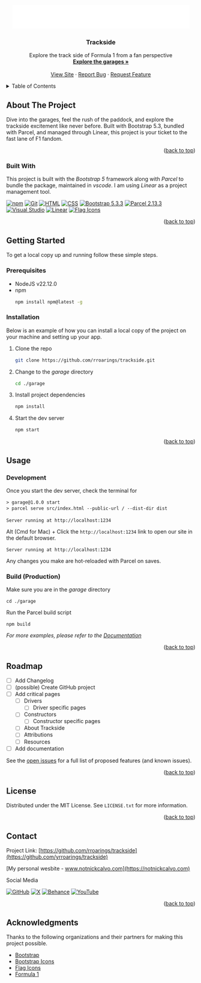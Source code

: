 <!-- PROJECT LOGO -->
<div align="center">
  <a href="https://github.com/rroarings/tarmac">
    <img src="/garage/src/assets/img/logos/trackside-logowhite.png" alt="Logo">
  </a>

  <h3 align="center">Trackside</h3>
  <p align="center">
    Explore the track side of Formula 1 from a fan perspective
    <br />
    <a href="#"><strong>Explore the garages »</strong></a>
    <br />
    <br />
    <a href="#">View Site</a>
    &middot;
    <a href="#">Report Bug</a>
    &middot;
    <a href="#">Request Feature</a>
  </p>
</div>



<!-- TABLE OF CONTENTS -->
<details>
  <summary>Table of Contents</summary>
  <ol>
    <li>
      <a href="#about-the-project">About The Project</a>
      <ul>
        <li><a href="#built-with">Built With</a></li>
      </ul>
    </li>
    <li>
      <a href="#getting-started">Getting Started</a>
      <ul>
        <li><a href="#prerequisites">Prerequisites</a></li>
        <li><a href="#installation">Installation</a></li>
      </ul>
    </li>
    <li><a href="#usage">Usage</a></li>
    <li><a href="#roadmap">Roadmap</a></li>
    <li><a href="#license">License</a></li>
    <li><a href="#contact">Contact</a></li>
    <li><a href="#acknowledgments">Acknowledgments</a></li>
  </ol>
</details>



<!-- ABOUT THE PROJECT -->
## About The Project


Dive into the garages, feel the rush of the paddock, and explore the trackside excitement like never before. Built with Bootstrap 5.3, bundled with Parcel, and managed through Linear, this project is your ticket to the fast lane of F1 fandom.

<p align="right">(<a href="#readme-top">back to top</a>)</p>



### Built With

This project is built with the *Bootstrap 5* framework along with *Parcel* to bundle the package, maintained in *vscode*. I am using *Linear* as a project management tool.

[![npm](https://img.shields.io/badge/npm-CB3837?logo=npm&logoColor=fff)](#)
[![Git](https://img.shields.io/badge/Git-F05032?logo=git&logoColor=fff)](#)
[![HTML](https://img.shields.io/badge/HTML-%23E34F26.svg?logo=html5&logoColor=white)](#)
[![CSS](https://img.shields.io/badge/CSS-1572B6?logo=css3&logoColor=fff)](#)
[![Bootstrap 5.3.3](https://img.shields.io/badge/Bootstrap_5.3.3-blueviolet?logo=bootstrap&logoColor=white)](https://)
[![Parcel 2.13.3](https://img.shields.io/badge/Parcel_2.13.3-orange?logo=npm&logoColor=white)](https://)
[![Visual Studio](https://custom-icon-badges.demolab.com/badge/Visual%20Studio-5C2D91.svg?&logo=visual-studio&logoColor=white)](#)
[![Linear](https://img.shields.io/badge/Linear-5E6AD2?logo=linear&logoColor=fff)](#)
[![Flag Icons](https://img.shields.io/badge/Flag_Icons-5E6AD2?logo=flags&logoColor=fff)](#)


<p align="right">(<a href="#readme-top">back to top</a>)</p>



<!-- GETTING STARTED -->
## Getting Started

To get a local copy up and running follow these simple steps.

### Prerequisites

* NodeJS v22.12.0
* npm
  ```sh
  npm install npm@latest -g
  ```

### Installation

Below is an example of how you can install a local copy of the project on your machine and setting up your app. 

1. Clone the repo
   ```sh
   git clone https://github.com/rroarings/trackside.git
   ```
2. Change to the *garage* directory
   ```sh
   cd ./garage
   ```
3. Install project dependencies
   ```sh
   npm install
   ```
4. Start the dev server
   ```sh
   npm start
   ```

<p align="right">(<a href="#readme-top">back to top</a>)</p>



<!-- USAGE EXAMPLES -->
## Usage

### Development

Once you start the dev server, check the terminal for
```
> garage@1.0.0 start
> parcel serve src/index.html --public-url / --dist-dir dist

Server running at http://localhost:1234
```

Alt (Cmd for Mac) + Click the ```http://localhost:1234``` link to open our site in the default browser.

```
Server running at http://localhost:1234
```

Any changes you make are hot-reloaded with Parcel on saves.


### Build (Production)

Make sure you are in the *garage* directory
```
cd ./garage
```

Run the Parcel build script
```
npm build
```

_For more examples, please refer to the [Documentation](https://example.com)_


<p align="right">(<a href="#readme-top">back to top</a>)</p>




<!-- ROADMAP -->
## Roadmap

- [ ] Add Changelog
- [ ] (possible) Create GitHub project
- [ ] Add critical pages
    - [ ] Drivers
      - [ ] Driver specific pages
    - [ ] Constructors
      - [ ] Constructor specific pages
    - [ ] About Trackside
    - [ ] Attributions
    - [ ] Resources
- [ ] Add documentation

See the [open issues](https://github.com/othneildrew/Best-README-Template/issues) for a full list of proposed features (and known issues).

<p align="right">(<a href="#readme-top">back to top</a>)</p>



<!-- LICENSE -->
## License

Distributed under the MIT License. See `LICENSE.txt` for more information.

<p align="right">(<a href="#readme-top">back to top</a>)</p>



<!-- CONTACT -->
## Contact
Project Link: [https://github.com/rroarings/trackside](https://github.com/yrroarings/trackside)

[My personal wesbite - www.notnickcalvo.com](https://notnickcalvo.com) 

Social Media

[![GitHub](https://img.shields.io/badge/GitHub-%23121011.svg?logo=github&logoColor=white)](#)
[![X](https://img.shields.io/badge/X-%23000000.svg?logo=X&logoColor=white)](#)
[![Behance](https://img.shields.io/badge/Behance-0054F7?logo=behance&logoColor=white)](#)
[![YouTube](https://img.shields.io/badge/YouTube-%23FF0000.svg?logo=YouTube&logoColor=white)](#)

<p align="right">(<a href="#readme-top">back to top</a>)</p>



<!-- ACKNOWLEDGMENTS -->
## Acknowledgments

Thanks to the following organizations and their partners for making this project possible.

* [Bootstrap](https://getbootstrap.com)
* [Bootstrap Icons](https://icons.getbootstrap.com/)
* [Flag Icons](https://)
* [Formula 1](https://www.formula1.com)


<!-- MARKDOWN LINKS & IMAGES -->
<!-- https://www.markdownguide.org/basic-syntax/#reference-style-links -->
[license-shield]: https://img.shields.io/github/license/othneildrew/Best-README-Template.svg?style=for-the-badge
[license-url]: https://github.com/othneildrew/Best-README-Template/blob/master/LICENSE.txt
[linkedin-shield]: https://img.shields.io/badge/-LinkedIn-black.svg?style=for-the-badge&logo=linkedin&colorB=555
[linkedin-url]: https://linkedin.com/in/othneildrew
[Bootstrap.com]: https://img.shields.io/badge/Bootstrap-563D7C?style=for-the-badge&logo=bootstrap&logoColor=white
[Bootstrap-url]: https://getbootstrap.com
[Parceljs.com]: https://img.shields.io/badge/Parcel-d69b5e?style=for-the-badge&logo=parcel&logoColor=white
[Parcel-url]: https://parceljs.org
[Flagicons.lipis.dev]: https://img.shields.io/badge/Flags-d69b5e?style=for-the-badge&logo=flags&logoColor=white
[Flags-url]: https://flagicons.lipis.dev
